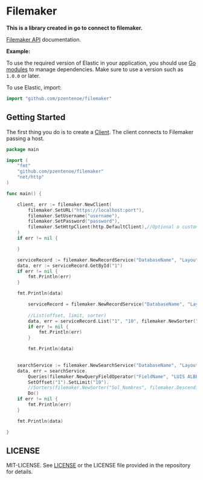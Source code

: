 # Filemaker

**This is a library created in go to connect to filemaker.**

[Filemaker API](https://fmhelp.filemaker.com/docs/18/es/dataapi/) documentation.

**Example:**


To use the required version of Elastic in your application, you
should use [Go modules](https://github.com/golang/go/wiki/Modules)
to manage dependencies. Make sure to use a version such as `1.0.0` or later.

To use Elastic, import:

```go
import "github.com/pzentenoe/filemaker"
```

## Getting Started

The first thing you do is to create a [Client](https://github.com/pzentenoe/filemaker/blob/master/client.go).
The client connects to Filemaker passing a host.


```go
package main

import (
	"fmt"
	"github.com/pzentenoe/filemaker"
	"net/http"
)

func main() {

	client, err := filemaker.NewClient(
		filemaker.SetURL("https://localhost:port"),
		filemaker.SetUsername("username"),
		filemaker.SetPassword("password"),
		filemaker.SetHttpClient(http.DefaultClient),//Optional o custom
	)
	if err != nil {

	}

	serviceRecord := filemaker.NewRecordService("DatabaseName", "LayoutName", client)
	data, err := serviceRecord.GetById("1")
	if err != nil {
		fmt.Println(err)
	}

	fmt.Println(data)

		serviceRecord = filemaker.NewRecordService("DatabaseName", "LayoutName", client)
		
        //List(offset, limit, sorter)
		data, err = serviceRecord.List("1", "10", filemaker.NewSorter("FieldName", filemaker.Descending))
		if err != nil {
			fmt.Println(err)
		}

		fmt.Println(data)
	

	searchService := filemaker.NewSearchService("DatabaseName", "LayoutName", client)
	data, err = searchService.
		Queries(filemaker.NewQueryFieldOperator("FieldName", "LUIS ALBERTO", filemaker.Equal)).
		SetOffset("1").SetLimit("10").
		//Sorters(filemaker.NewSorter("Sol_Nombres", filemaker.Descending)).
		Do()
	if err != nil {
		fmt.Println(err)
	}

	fmt.Println(data)

}
```

## LICENSE

MIT-LICENSE. See [LICENSE](http://olivere.mit-license.org/)
or the LICENSE file provided in the repository for details.